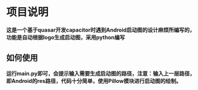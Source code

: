 # 项目说明

**这是一个基于quasar开发capacitor时遇到Android启动图的设计麻烦所编写的，功能是自动根据logo生成启动图，采用python编写**

## 如何使用

**运行main.py即可，会提示输入需要生成启动图的路径，注意：输入上一层路径，即Android的res路径，代码十分简单，使用Pillow模块进行启动图的绘制。**